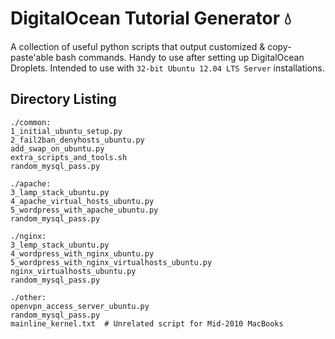 DigitalOcean Tutorial Generator :droplet:
=========================================

A collection of useful python scripts that output customized & copy-paste'able bash commands. Handy to use after setting up DigitalOcean Droplets. Intended to use with ```32-bit Ubuntu 12.04 LTS Server```  installations.


## Directory Listing

```
./common:
1_initial_ubuntu_setup.py
2_fail2ban_denyhosts_ubuntu.py
add_swap_on_ubuntu.py
extra_scripts_and_tools.sh
random_mysql_pass.py
```
```
./apache:
3_lamp_stack_ubuntu.py
4_apache_virtual_hosts_ubuntu.py
5_wordpress_with_apache_ubuntu.py
random_mysql_pass.py
```
```
./nginx:
3_lemp_stack_ubuntu.py
4_wordpress_with_nginx_ubuntu.py
5_wordpress_with_nginx_virtualhosts_ubuntu.py
nginx_virtualhosts_ubuntu.py
random_mysql_pass.py
```
```
./other:
openvpn_access_server_ubuntu.py
random_mysql_pass.py
mainline_kernel.txt  # Unrelated script for Mid-2010 MacBooks
```

